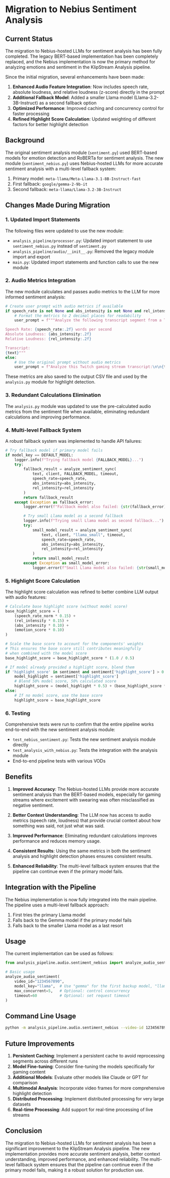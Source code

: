 # Migration to Nebius Sentiment Analysis

## Current Status

The migration to Nebius-hosted LLMs for sentiment analysis has been fully completed. The legacy BERT-based implementation has been completely replaced, and the Nebius implementation is now the primary method for analyzing emotions and sentiment in the KlipStream Analysis pipeline.

Since the initial migration, several enhancements have been made:

1. **Enhanced Audio Feature Integration**: Now includes speech rate, absolute loudness, and relative loudness (z-score) directly in the prompt
2. **Additional Fallback Model**: Added a smaller Llama model (Llama-3.2-3B-Instruct) as a second fallback option
3. **Optimized Performance**: Improved caching and concurrency control for faster processing
4. **Refined Highlight Score Calculation**: Updated weighting of different factors for better highlight detection

## Background

The original sentiment analysis module (`sentiment.py`) used BERT-based models for emotion detection and RoBERTa for sentiment analysis. The new module (`sentiment_nebius.py`) uses Nebius-hosted LLMs for more accurate sentiment analysis with a multi-level fallback system:

1. Primary model: `meta-llama/Meta-Llama-3.1-8B-Instruct-fast`
2. First fallback: `google/gemma-2-9b-it`
3. Second fallback: `meta-llama/Llama-3.2-3B-Instruct`

## Changes Made During Migration

### 1. Updated Import Statements

The following files were updated to use the new module:

- `analysis_pipeline/processor.py`: Updated import statement to use `sentiment_nebius.py` instead of `sentiment.py`
- `analysis_pipeline/audio/__init__.py`: Removed the legacy module import and export
- `main.py`: Updated import statements and function calls to use the new module

### 2. Audio Metrics Integration

The new module calculates and passes audio metrics to the LLM for more informed sentiment analysis:

```python
# Create user prompt with audio metrics if available
if speech_rate is not None and abs_intensity is not None and rel_intensity is not None:
    # Format the metrics to 2 decimal places for readability
    user_prompt = f"""Analyze the following transcript segment from a Twitch stream and provide scores for sentiment and emotions.

Speech Rate: {speech_rate:.2f} words per second
Absolute Loudness: {abs_intensity:.2f}
Relative Loudness: {rel_intensity:.2f}

Transcript:
{text}"""
else:
    # Use the original prompt without audio metrics
    user_prompt = f"Analyze this Twitch gaming stream transcript:\n\n{text}"
```

These metrics are also saved to the output CSV file and used by the `analysis.py` module for highlight detection.

### 3. Redundant Calculations Elimination

The `analysis.py` module was updated to use the pre-calculated audio metrics from the sentiment file when available, eliminating redundant calculations and improving performance.

### 4. Multi-level Fallback System

A robust fallback system was implemented to handle API failures:

```python
# Try fallback model if primary model fails
if model_key == DEFAULT_MODEL:
    logger.info(f"Trying fallback model {FALLBACK_MODEL}...")
    try:
        fallback_result = analyze_sentiment_sync(
            text, client, FALLBACK_MODEL, timeout,
            speech_rate=speech_rate,
            abs_intensity=abs_intensity,
            rel_intensity=rel_intensity
        )
        return fallback_result
    except Exception as fallback_error:
        logger.error(f"Fallback model also failed: {str(fallback_error)}")

        # Try small Llama model as a second fallback
        logger.info(f"Trying small Llama model as second fallback...")
        try:
            small_model_result = analyze_sentiment_sync(
                text, client, "llama_small", timeout,
                speech_rate=speech_rate,
                abs_intensity=abs_intensity,
                rel_intensity=rel_intensity
            )
            return small_model_result
        except Exception as small_model_error:
            logger.error(f"Small Llama model also failed: {str(small_model_error)}")
```

### 5. Highlight Score Calculation

The highlight score calculation was refined to better combine LLM output with audio features:

```python
# Calculate base highlight score (without model score)
base_highlight_score = (
    (speech_rate_norm * 0.15) +
    (rel_intensity * 0.15) +
    (abs_intensity * 0.10) +
    (emotion_score * 0.10)
)

# Scale the base score to account for the components' weights
# This ensures the base score still contributes meaningfully
# when combined with the model score
base_highlight_score = base_highlight_score * (1.0 / 0.5)

# If model already provided a highlight score, blend them
if 'highlight_score' in sentiment and sentiment['highlight_score'] > 0:
    model_highlight = sentiment['highlight_score']
    # Blend 50% model score, 50% calculated score
    highlight_score = (model_highlight * 0.5) + (base_highlight_score * 0.5)
else:
    # If no model score, use the base score
    highlight_score = base_highlight_score
```

### 6. Testing

Comprehensive tests were run to confirm that the entire pipeline works end-to-end with the new sentiment analysis module:

- `test_nebius_sentiment.py`: Tests the new sentiment analysis module directly
- `test_analysis_with_nebius.py`: Tests the integration with the analysis module
- End-to-end pipeline tests with various VODs

## Benefits

1. **Improved Accuracy**: The Nebius-hosted LLMs provide more accurate sentiment analysis than the BERT-based models, especially for gaming streams where excitement with swearing was often misclassified as negative sentiment.

2. **Better Context Understanding**: The LLM now has access to audio metrics (speech rate, loudness) that provide crucial context about how something was said, not just what was said.

3. **Improved Performance**: Eliminating redundant calculations improves performance and reduces memory usage.

4. **Consistent Results**: Using the same metrics in both the sentiment analysis and highlight detection phases ensures consistent results.

5. **Enhanced Reliability**: The multi-level fallback system ensures that the pipeline can continue even if the primary model fails.

## Integration with the Pipeline

The Nebius implementation is now fully integrated into the main pipeline. The pipeline uses a multi-level fallback approach:

1. First tries the primary Llama model
2. Falls back to the Gemma model if the primary model fails
3. Falls back to the smaller Llama model as a last resort

## Usage

The current implementation can be used as follows:

```python
from analysis_pipeline.audio.sentiment_nebius import analyze_audio_sentiment

# Basic usage
analyze_audio_sentiment(
    video_id="1234567890",
    model_key="llama",  # Use "gemma" for the first backup model, "llama_small" for the second
    max_concurrent=5,   # Optional: control concurrency
    timeout=60          # Optional: set request timeout
)
```

## Command Line Usage

```bash
python -m analysis_pipeline.audio.sentiment_nebius --video-id 1234567890 --model llama --concurrency 5 --timeout 60
```

## Future Improvements

1. **Persistent Caching**: Implement a persistent cache to avoid reprocessing segments across different runs
2. **Model Fine-tuning**: Consider fine-tuning the models specifically for gaming content
3. **Additional Models**: Evaluate other models like Claude or GPT for comparison
4. **Multimodal Analysis**: Incorporate video frames for more comprehensive highlight detection
5. **Distributed Processing**: Implement distributed processing for very large datasets
6. **Real-time Processing**: Add support for real-time processing of live streams

## Conclusion

The migration to Nebius-hosted LLMs for sentiment analysis has been a significant improvement to the KlipStream Analysis pipeline. The new implementation provides more accurate sentiment analysis, better context understanding, improved performance, and enhanced reliability. The multi-level fallback system ensures that the pipeline can continue even if the primary model fails, making it a robust solution for production use.
